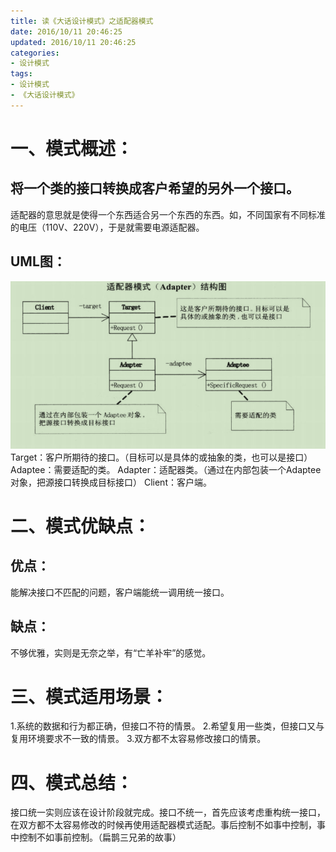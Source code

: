 ```yaml
---
title: 读《大话设计模式》之适配器模式
date: 2016/10/11 20:46:25
updated: 2016/10/11 20:46:25
categories:
- 设计模式
tags:
- 设计模式
- 《大话设计模式》
---
```


# 一、模式概述：

## 将一个类的接口转换成客户希望的另外一个接口。
适配器的意思就是使得一个东西适合另一个东西的东西。如，不同国家有不同标准的电压（110V、220V），于是就需要电源适配器。

## UML图：

![适配器模式结构图](/assert/img/designmodel/justtalk/adapter/adapter-1.png)
Target：客户所期待的接口。（目标可以是具体的或抽象的类，也可以是接口）
Adaptee：需要适配的类。
Adapter：适配器类。（通过在内部包装一个Adaptee对象，把源接口转换成目标接口）
Client：客户端。

# 二、模式优缺点：

## 优点：
能解决接口不匹配的问题，客户端能统一调用统一接口。

## 缺点：
不够优雅，实则是无奈之举，有“亡羊补牢”的感觉。

# 三、模式适用场景：
1.系统的数据和行为都正确，但接口不符的情景。
2.希望复用一些类，但接口又与复用环境要求不一致的情景。
3.双方都不太容易修改接口的情景。

# 四、模式总结：

接口统一实则应该在设计阶段就完成。接口不统一，首先应该考虑重构统一接口，在双方都不太容易修改的时候再使用适配器模式适配。事后控制不如事中控制，事中控制不如事前控制。（扁鹊三兄弟的故事）